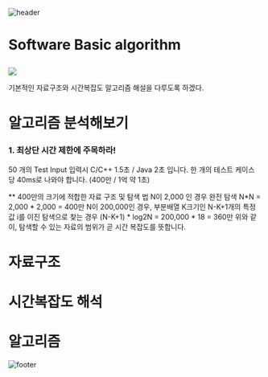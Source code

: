 ![header](https://capsule-render.vercel.app/api?type=wave&color=timeGradient&height=300&section=header&text=OneDayOneCommit&fontSize=45)	

# Software Basic algorithm<p>
<img src="https://img.shields.io/badge/Java-007396?style=flat-square&logo=Java&logoColor=white"/> 
</p>
기본적인 자료구조와 시간복잡도 알고리즘 해설을 다루도록 하겠다.

# 알고리즘 분석해보기
<h3>1. 최상단 시간 제한에 주목하라!</h3>
50 개의 Test Input 입력시 C/C++ 1.5초 / Java 2초 입니다.
한 개의 테스트 케이스 당 40ms로 나와야 합니다. (400만 / 1억 약 1초)

** 400만의 크기에 적합한 자료 구조 및 탐색 법
N이 2,000 인 경우 완전 탐색  N*N = 2,000 * 2,000 = 400만
N이 200,000인 경우, 부분배열 K크기인 N-K+1개의 특정값 i를  이진 탐색으로 찾는 경우 (N-K+1) * log2N  = 200,000 * 18 = 360만 
위와 같이, 탐색할 수 있는 자료의 범위가 곧 시간 복잡도를 뜻합니다. 


# 자료구조

# 시간복잡도 해석

# 알고리즘

![footer](https://capsule-render.vercel.app/api?type=wave&color=timeGradient&height=200&section=footer&fontSize=90)
